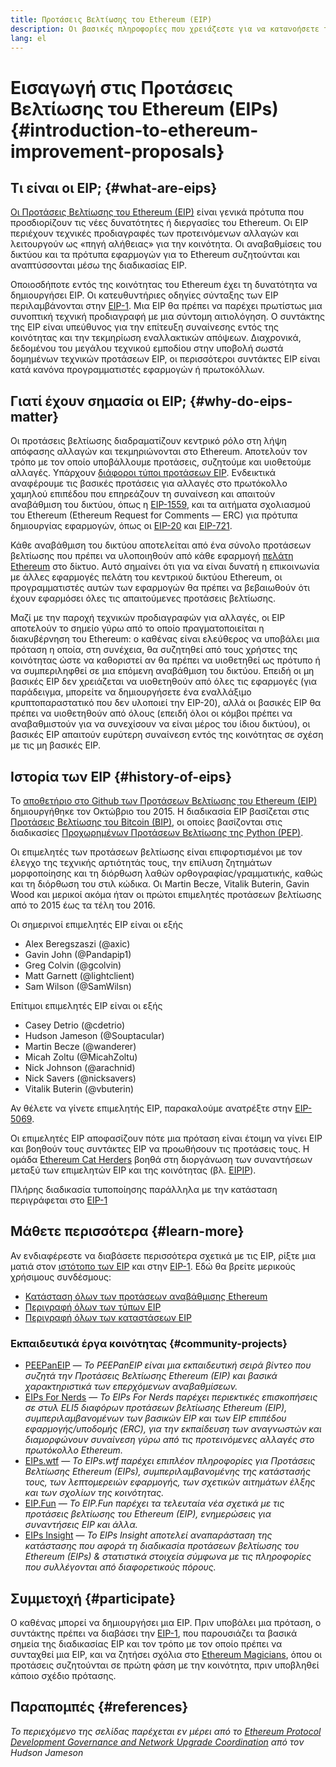 ```yaml
---
title: Προτάσεις Βελτίωσης του Ethereum (EIP)
description: Οι βασικές πληροφορίες που χρειάζεστε για να κατανοήσετε τις EIP
lang: el
---
```


# Εισαγωγή στις Προτάσεις Βελτίωσης του Ethereum (EIPs) {#introduction-to-ethereum-improvement-proposals}

## Τι είναι οι EIP; {#what-are-eips}

[Οι Προτάσεις Βελτίωσης του Ethereum (EIP)](https://eips.ethereum.org/) είναι γενικά πρότυπα που προσδιορίζουν τις νέες δυνατότητες ή διεργασίες του Ethereum. Οι EIP περιέχουν τεχνικές προδιαγραφές των προτεινόμενων αλλαγών και λειτουργούν ως «πηγή αλήθειας» για την κοινότητα. Οι αναβαθμίσεις του δικτύου και τα πρότυπα εφαρμογών για το Ethereum συζητούνται και αναπτύσσονται μέσω της διαδικασίας EIP.

Οποιοσδήποτε εντός της κοινότητας του Ethereum έχει τη δυνατότητα να δημιουργήσει EIP. Οι κατευθυντήριες οδηγίες σύνταξης των EIP περιλαμβάνονται στην [EIP-1](https://eips.ethereum.org/EIPS/eip-1). Μια EIP θα πρέπει να παρέχει πρωτίστως μια συνοπτική τεχνική προδιαγραφή με μια σύντομη αιτιολόγηση. Ο συντάκτης της EIP είναι υπεύθυνος για την επίτευξη συναίνεσης εντός της κοινότητας και την τεκμηρίωση εναλλακτικών απόψεων. Διαχρονικά, δεδομένου του μεγάλου τεχνικού εμποδίου στην υποβολή σωστά δομημένων τεχνικών προτάσεων EIP, οι περισσότεροι συντάκτες EIP είναι κατά κανόνα προγραμματιστές εφαρμογών ή πρωτοκόλλων.

## Γιατί έχουν σημασία οι EIP; {#why-do-eips-matter}

Οι προτάσεις βελτίωσης διαδραματίζουν κεντρικό ρόλο στη λήψη απόφασης αλλαγών και τεκμηριώνονται στο Ethereum. Αποτελούν τον τρόπο με τον οποίο υποβάλλουμε προτάσεις, συζητούμε και υιοθετούμε αλλαγές. Υπάρχουν [διάφοροι τύποι προτάσεων EIP](https://eips.ethereum.org/EIPS/eip-1#eip-types). Ενδεικτικά αναφέρουμε τις βασικές προτάσεις για αλλαγές στο πρωτόκολλο χαμηλού επιπέδου που επηρεάζουν τη συναίνεση και απαιτούν αναβάθμιση του δικτύου, όπως η [EIP-1559](https://eips.ethereum.org/EIPS/eip-1559), και τα αιτήματα σχολιασμού του Ethereum (Ethereum Request for Comments — ERC) για πρότυπα δημιουργίας εφαρμογών, όπως οι [EIP-20](https://eips.ethereum.org/EIPS/eip-20) και [EIP-721](https://eips.ethereum.org/EIPS/eip-721).

Κάθε αναβάθμιση του δικτύου αποτελείται από ένα σύνολο προτάσεων βελτίωσης που πρέπει να υλοποιηθούν από κάθε εφαρμογή [πελάτη Ethereum](/learn/#clients-and-nodes) στο δίκτυο. Αυτό σημαίνει ότι για να είναι δυνατή η επικοινωνία με άλλες εφαρμογές πελάτη του κεντρικού δικτύου Ethereum, οι προγραμματιστές αυτών των εφαρμογών θα πρέπει να βεβαιωθούν ότι έχουν εφαρμόσει όλες τις απαιτούμενες προτάσεις βελτίωσης.

Μαζί με την παροχή τεχνικών προδιαγραφών για αλλαγές, οι EIP αποτελούν το σημείο γύρω από το οποίο πραγματοποιείται η διακυβέρνηση του Ethereum: ο καθένας είναι ελεύθερος να υποβάλει μια πρόταση η οποία, στη συνέχεια, θα συζητηθεί από τους χρήστες της κοινότητας ώστε να καθοριστεί αν θα πρέπει να υιοθετηθεί ως πρότυπο ή να συμπεριληφθεί σε μια επόμενη αναβάθμιση του δικτύου. Επειδή οι μη βασικές EIP δεν χρειάζεται να υιοθετηθούν από όλες τις εφαρμογές (για παράδειγμα, μπορείτε να δημιουργήσετε ένα εναλλάξιμο κρυπτοπαραστατικό που δεν υλοποιεί την EIP-20), αλλά οι βασικές EIP θα πρέπει να υιοθετηθούν από όλους (επειδή όλοι οι κόμβοι πρέπει να αναβαθμιστούν για να συνεχίσουν να είναι μέρος του ίδιου δικτύου), οι βασικές EIP απαιτούν ευρύτερη συναίνεση εντός της κοινότητας σε σχέση με τις μη βασικές EIP.

## Ιστορία των EIP {#history-of-eips}

Το [αποθετήριο στο Github των Προτάσεων Βελτίωσης του Ethereum (EIP)](https://github.com/ethereum/EIPs) δημιουργήθηκε τον Οκτώβριο του 2015. Η διαδικασία EIP βασίζεται στις [Προτάσεις Βελτίωσης του Bitcoin (BIP)](https://github.com/bitcoin/bips), οι οποίες βασίζονται στις διαδικασίες [Προχωρημένων Προτάσεων Βελτίωσης της Python (PEP)](https://www.python.org/dev/peps/).

Οι επιμελητές των προτάσεων βελτίωσης είναι επιφορτισμένοι με τον έλεγχο της τεχνικής αρτιότητάς τους, την επίλυση ζητημάτων μορφοποίησης και τη διόρθωση λαθών ορθογραφίας/γραμματικής, καθώς και τη διόρθωση του στιλ κώδικα. Οι Martin Becze, Vitalik Buterin, Gavin Wood και μερικοί ακόμα ήταν οι πρώτοι επιμελητές προτάσεων βελτίωσης από το 2015 έως τα τέλη του 2016.

Οι σημερινοί επιμελητές EIP είναι οι εξής

- Alex Beregszaszi (@axic)
- Gavin John (@Pandapip1)
- Greg Colvin (@gcolvin)
- Matt Garnett (@lightclient)
- Sam Wilson (@SamWilsn)

Επίτιμοι επιμελητές EIP είναι οι εξής

- Casey Detrio (@cdetrio)
- Hudson Jameson (@Souptacular)
- Martin Becze (@wanderer)
- Micah Zoltu (@MicahZoltu)
- Nick Johnson (@arachnid)
- Nick Savers (@nicksavers)
- Vitalik Buterin (@vbuterin)

Αν θέλετε να γίνετε επιμελητής EIP, παρακαλούμε ανατρέξτε στην [EIP-5069](https://eips.ethereum.org/EIPS/eip-5069).

Οι επιμελητές EIP αποφασίζουν πότε μια πρόταση είναι έτοιμη να γίνει EIP και βοηθούν τους συντάκτες EIP να προωθήσουν τις προτάσεις τους. Η ομάδα [ Ethereum Cat Herders](https://www.ethereumcatherders.com/) βοηθά στη διοργάνωση των συναντήσεων μεταξύ των επιμελητών EIP και της κοινότητας (βλ. [EIPIP](https://github.com/ethereum-cat-herders/EIPIP)).

Πλήρης διαδικασία τυποποίησης παράλληλα με την κατάσταση περιγράφεται στο [EIP-1](https://eips.ethereum.org/EIPS/eip-1)

## Μάθετε περισσότερα {#learn-more}

Αν ενδιαφέρεστε να διαβάσετε περισσότερα σχετικά με τις EIP, ρίξτε μια ματιά στον [ιστότοπο των EIP](https://eips.ethereum.org/) και στην [EIP-1](https://eips.ethereum.org/EIPS/eip-1). Εδώ θα βρείτε μερικούς χρήσιμους συνδέσμους:

- [Κατάσταση όλων των προτάσεων αναβάθμισης Ethereum](https://eips.ethereum.org/all)
- [Περιγραφή όλων των τύπων EIP](https://eips.ethereum.org/EIPS/eip-1#eip-types)
- [Περιγραφή όλων των καταστάσεων EIP](https://eips.ethereum.org/EIPS/eip-1#eip-process)

### Εκπαιδευτικά έργα κοινότητας {#community-projects}

- [PEEPanEIP](https://www.youtube.com/playlist?list=PL4cwHXAawZxqu0PKKyMzG_3BJV_xZTi1F) — *Το PEEPanEIP είναι μια εκπαιδευτική σειρά βίντεο που συζητά την Προτάσεις Βελτίωσης Ethereum (EIP) και βασικά χαρακτηριστικά των επερχόμενων αναβαθμίσεων.*
- [EIPs For Nerds](https://ethereum2077.substack.com/t/eip-research) — *Το EIPs For Nerds παρέχει περιεκτικές επισκοπήσεις σε στυλ ELI5 διαφόρων προτάσεων βελτίωσης Ethereum (EIP), συμπεριλαμβανομένων των βασικών EIP και των EIP επιπέδου εφαρμογής/υποδομής (ERC), για την εκπαίδευση των αναγνωστών και διαμορφώνουν συναίνεση γύρω από τις προτεινόμενες αλλαγές στο πρωτόκολλο Ethereum.*
- [EIPs.wtf](https://www.eips.wtf/) — *Το EIPs.wtf παρέχει επιπλέον πληροφορίες για Προτάσεις Βελτίωσης Ethereum (EIPs), συμπεριλαμβανομένης της κατάστασής τους, των λεπτομερειών εφαρμογής, των σχετικών αιτημάτων έλξης και των σχολίων της κοινότητας.*
- [EIP.Fun](https://eipfun.substack.com/) — *Το EIP.Fun παρέχει τα τελευταία νέα σχετικά με τις προτάσεις βελτίωσης του Ethereum (EIP), ενημερώσεις για συναντήσεις EIP και άλλα.*
- [EIPs Insight](https://eipsinsight.com/) — *Το EIPs Insight αποτελεί αναπαράσταση της κατάστασης που αφορά τη διαδικασία προτάσεων βελτίωσης του Ethereum (EIPs) & στατιστικά στοιχεία σύμφωνα με τις πληροφορίες που συλλέγονται από διαφορετικούς πόρους.*

## Συμμετοχή {#participate}

Ο καθένας μπορεί να δημιουργήσει μια EIP. Πριν υποβάλει μια πρόταση, ο συντάκτης πρέπει να διαβάσει την [EIP-1](https://eips.ethereum.org/EIPS/eip-1), που παρουσιάζει τα βασικά σημεία της διαδικασίας EIP και τον τρόπο με τον οποίο πρέπει να συνταχθεί μια EIP, και να ζητήσει σχόλια στο [Ethereum Magicians](https://ethereum-magicians.org/), όπου οι προτάσεις συζητούνται σε πρώτη φάση με την κοινότητα, πριν υποβληθεί κάποιο σχέδιο πρότασης.

## Παραπομπές {#references}

<cite class="citation">

Το περιεχόμενο της σελίδας παρέχεται εν μέρει από το [Ethereum Protocol Development Governance and Network Upgrade Coordination](https://hudsonjameson.com/posts/2020-03-23-ethereum-protocol-development-governance-and-network-upgrade-coordination/) από τον Hudson Jameson

</cite>
